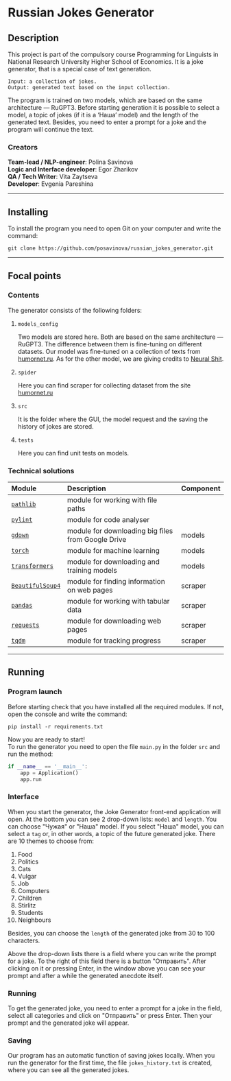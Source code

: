 # Russian Jokes Generator

## Description
This project is part of the compulsory course Programming for Linguists in 
National Research University Higher School of Economics. It is a joke generator, that is a special case of text generation.
```
Input: a collection of jokes.  
Output: generated text based on the input collection.
```
The program is trained on two models, which are based on the same architecture — RuGPT3. 
Before starting generation it is possible to select a model, a topic of jokes (if it is a ‘Наша’ model) 
and the length of the generated text. Besides, you need to enter a prompt for a joke 
and the program will continue the text.

### Creators

**Team-lead / NLP-engineer**: Polina Savinova  
**Logic and Interface developer**: Egor Zharikov  
**QA / Tech Writer**: Vita Zaytseva  
**Developer**: Evgenia Pareshina

___

## Installing

To install the program you need to open Git on your computer and write the command:
```
git clone https://github.com/posavinova/russian_jokes_generator.git
```
___

## Focal points
### Contents
The generator consists of the following folders:
1. `models_config`  
   

   Two models are stored here. Both are based on the same architecture — RuGPT3. 
   The difference between them is fine-tuning on different datasets.
   Our model was fine-tuned on a collection of texts from [humornet.ru](https://humornet.ru).
   As for the other model, we are giving credits to [Neural Shit](https://t.me/NeuralShit).
   

2. `spider`
   

   Here you can find scraper for collecting dataset from the site [humornet.ru](https://humornet.ru)


3. `src`
   

   It is the folder where the GUI, the model request and the saving the history of jokes are stored.
   

4. `tests` 
   

   Here you can find unit tests on models.

### Technical solutions

| Module                                                       | Description                                        | Component |
|:-------------------------------------------------------------|:---------------------------------------------------|:----------|
| [`pathlib`](https://pypi.org/project/pathlib/)               | module for working with file paths                 |           |
| [`pylint`](https://pypi.org/project/pylint/)                 | module for code analyser                           |           |
| [`gdown`](https://pypi.org/project/gdown/)                   | module for downloading big files from Google Drive | models    |
| [`torch`](https://pypi.org/project/torch/)                   | module for machine learning                        | models    |
| [`transformers`](https://pypi.org/project/transformers/)     | module for downloading and training models         | models    |
| [`BeautifulSoup4`](https://pypi.org/project/beautifulsoup4/) | module for finding information on web pages        | scraper   |
| [`pandas`](https://pypi.org/project/pandas/)                 | module for working with tabular data               | scraper   |
| [`requests`](https://pypi.org/project/requests/)             | module for downloading web pages                   | scraper   |
| [`tqdm`](https://pypi.org/project/tqdm/)                     | module for tracking progress                       | scraper   |

___

## Running
### Program launch
Before starting check that you have installed all the required modules. 
If not, open the console and write the command:
```
pip install -r requirements.txt
```
Now you are ready to start!  
To run the generator you need to open the file `main.py` in the folder `src` and run the method:
```python
if __name__ == '__main__':
    app = Application()
    app.run
```

### Interface
When you start the generator, the Joke Generator front-end application will open. 
At the bottom you can see 2 drop-down lists: `model` and `length`. 
You can choose "Чужая" or "Наша" model. If you select "Наша" model, you can select a `tag` or, in other words, 
a topic of the future generated joke. There are 10 themes to choose from:
1. Food
2. Politics
3. Cats
4. Vulgar
5. Job
6. Computers
7. Children
8. Stirlitz
9. Students
10. Neighbours

Besides, you can choose the `length` of the generated joke from 30 to 100 characters.

Above the drop-down lists there is a field where you can write the prompt for a joke. 
To the right of this field there is a button "Отправить". After clicking on it or pressing Enter, 
in the window above you can see your prompt and after a while the generated anecdote itself.

### Running
To get the generated joke, you need to enter a prompt for a joke in the field, select all categories and 
click on "Отправить" or press Enter. Then your prompt and the generated joke will appear.


### Saving
Our program has an automatic function of saving jokes locally. 
When you run the generator for the first time, the file `jokes_history.txt` is created, 
where you can see all the generated jokes.
